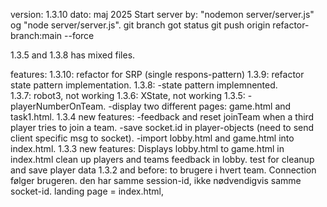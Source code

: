 version: 1.3.10
dato: maj 2025
Start server by: "nodemon server/server.js" og "node server/server.js".
git branch
got status
git push origin refactor-branch:main --force


1.3.5 and 1.3.8 has mixed files.

features:
1.3.10:
    refactor for SRP (single respons-pattern)
1.3.9:
    refactor state pattern implementation.
1.3.8: 
    -state pattern implemnented.    
1.3.7: robot3, not working
1.3.6: XState, not working
1.3.5:
    -playerNumberOnTeam.
    -display two different pages: game.html and task1.html.
1.3.4 new features:
    -feedback and reset joinTeam when a third player tries to join a team.
    -save socket.id in player-objects (need to send client specific msg to socket).
    -import lobby.html and game.html into index.html.
1.3.3 new features:
    Displays lobby.html to game.html in index.html
    clean up players and teams
    feedback in lobby.
    test for cleanup and save player data
1.3.2 and before:
    to brugere i hvert team. 
    Connection følger brugeren. den har samme session-id, ikke nødvendigvis samme socket-id.
    landing page = index.html, 


    